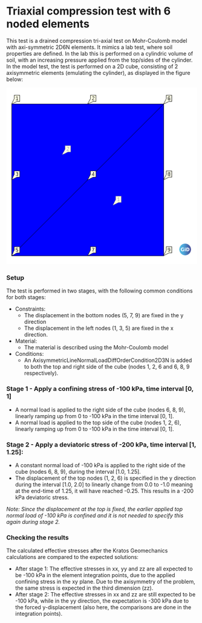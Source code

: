 # Triaxial compression test with 6 noded elements

This test is a drained compression tri-axial test on Mohr-Coulomb model with axi-symmetric 2D6N elements. It mimics a lab test, where soil properties are defined. In the lab this is performed on a cylindric volume of soil, with an increasing pressure applied from the top/sides of the cylinder. In the model test, the test is performed on a 2D cube, consisting of 2 axisymmetric elements (emulating the cylinder), as displayed in the figure below:

![MeshStructure](MeshStructure.png)

### Setup
The test is performed in two stages, with the following common conditions for both stages:
- Constraints:
  - The displacement in the bottom nodes (5, 7, 9) are fixed in the y direction
  - The displacement in the left nodes (1, 3, 5) are fixed in the x direction.
- Material:
  - The material is described using the Mohr-Coulomb model
- Conditions:
  - An AxisymmetricLineNormalLoadDiffOrderCondition2D3N is added to both the top and right side of the cube (nodes 1, 2, 6 and 6, 8, 9 respectively).

### Stage 1 - Apply a confining stress of -100 kPa, time interval [0, 1]
  - A normal load is applied to the right side of the cube (nodes 6, 8, 9), linearly ramping up from 0 to -100 kPa in the time interval [0, 1].
  - A normal load is applied to the top side of the cube (nodes 1, 2, 6), linearly ramping up from 0 to -100 kPa in the time interval [0, 1].

### Stage 2 - Apply a deviatoric stress of -200 kPa, time interval [1, 1.25]:
  - A constant normal load of -100 kPa is applied to the right side of the cube (nodes 6, 8, 9), during the interval [1.0, 1.25].
  - The displacement of the top nodes (1, 2, 6) is specified in the y direction during the interval [1.0, 2.0] to linearly change from 0.0 to -1.0 meaning at the end-time of 1.25, it will have reached -0.25. This results in a -200 kPa deviatoric stress.

_Note: Since the displacement at the top is fixed, the earlier applied top normal load of -100 kPa is confined and it is not needed to specify this again during stage 2._

### Checking the results
The calculated effective stresses after the Kratos Geomechanics calculations are compared to the expected solutions:
- After stage 1: The effective stresses in xx, yy and zz are all expected to be -100 kPa in the element integration points, due to the applied confining stress in the xy plane. Due to the axisymmetry of the problem, the same stress is expected in the third dimension (zz).
- After stage 2: The effective stresses in xx and zz are still expected to be -100 kPa, while in the yy direction, the expectation is -300 kPa due to the forced y-displacement (also here, the comparisons are done in the integration points).





  

    